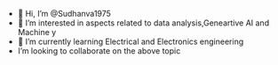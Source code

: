 - 👋 Hi, I’m @Sudhanva1975
- 👀 I’m interested in aspects related to data analysis,Geneartive AI and Machine y
- 🌱 I’m currently learning Electrical and Electronics engineering
-  I’m looking to collaborate on the above topic

<!---
Sudhanva1975/Sudhanva1975 is a ✨ special ✨ repository because its `README.md` (this file) appears on your GitHub profile.
You can click the Preview link to take a look at your changes.
--->
